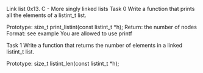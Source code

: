 Link list
0x13. C - More singly linked lists
Task 0
Write a function that prints all the elements of a listint_t list.

Prototype: size_t print_listint(const listint_t *h);
Return: the number of nodes
Format: see example
You are allowed to use printf

Task 1
Write a function that returns the number of elements in a linked listint_t list.

Prototype: size_t listint_len(const listint_t *h);
